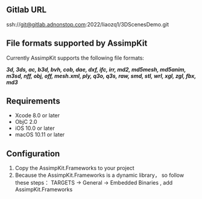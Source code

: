Gitlab URL
---
ssh://git@gitlab.adnonstop.com:2022/liaozq1/3DScenesDemo.git


File formats supported by AssimpKit
---

Currently AssimpKit supports the following file formats:

***3d, 3ds, ac, b3d, bvh, cob, dae, dxf, ifc, irr, md2, md5mesh, md5anim,
m3sd, nff, obj, off, mesh.xml, ply, q3o, q3s, raw, smd, stl, wrl, xgl, zgl, fbx,
md3***

Requirements
---

- Xcode 8.0 or later
- ObjC 2.0
- iOS 10.0 or later
- macOS 10.11 or later

Configuration
---
1. Copy the AssimpKit.Frameworks to your project
2. Because the  AssimpKit.Frameworks is a dynamic library， so follow these steps： TARGETS -> General -> Embedded Binaries , add  AssimpKit.Frameworks
